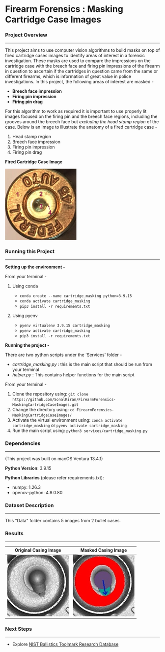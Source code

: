# Firearm Forensics : Masking Cartridge Case Images

### Project Overview
---
This project aims to use computer vision algorithms to build masks on top of fired cartridge cases images to identify areas of interest in a forensic investigation. These masks are used to compare the impressions on the cartridge case with the breech face and firing pin impressions of the firearm in question to ascertain if the cartridges in question came from the same or different firearms, which is information of great value in police investigations. 
In this project, the following areas of interest are masked -

- **Breech face impression**
- **Firing pin impression**
- **Firing pin drag**

For this algorithm to work as required it is important to use properly lit images focused on the firing pin and the breech face regions, including the grooves around the breech face but *excluding the head stamp region* of the case. Below is an image to illustrate the anatomy of a fired cartridge case -

1. Head stamp region
2. Breech face impression
3. Firing pin impression
4. Firing pin drag


**Fired Cartridge Case Image**

![alt text](https://github.com/SonalKiran/FirearmForensics-MaskingCartridgeCaseImages/blob/master/resources/bullet_casing.jpg)


### Running this Project
---
**Setting up the environment -**

From your terminal -
1. Using conda
	- `conda create --name cartridge_masking python=3.9.15`
	- `conda activate cartridge_masking`
	- `pip3 install -r requirements.txt`

2. Using pyenv
	- `pyenv virtualenv 3.9.15 cartridge_masking`
	- `pyenv activate cartridge_masking`
	- `pip3 install -r requirements.txt`

**Running the project -**

There are two python scripts under the 'Services' folder -

- *cartridge_masking.py* : this is the main script that should be run from your terminal
- *helper.py* : This contains helper functions for the main script

From your terminal -
1. Clone the repository using: `git clone https://github.com/SonalKiran/FirearmForensics-MaskingCartridgeCaseImages.git`
2. Change the directory using: `cd FirearmForensics-MaskingCartridgeCaseImages/`
3. Activate the virtual environment using: `conda activate cartridge_masking` or `pyenv activate cartridge_masking`
4. Run the main script using: `python3 services/cartridge_masking.py`




### Dependencies
---
(This project was built on macOS Ventura 13.4.1)

**Python Version**: 3.9.15

**Python Libraries** (please refer requirements.txt):
- numpy: 1.26.3
- opencv-python: 4.9.0.80


### Dataset Description
---
This "Data" folder contains 5 images from 2 bullet cases.


### Results
---
**Original Casing Image** | **Masked Casing Image**
:-------------------------:|:-------------------------:
![alt text](https://github.com/SonalKiran/FirearmForensics-MaskingCartridgeCaseImages/blob/master/resources/o_1.jpg) | ![alt text](https://github.com/SonalKiran/FirearmForensics-MaskingCartridgeCaseImages/blob/master/resources/masked_o_1.jpg)


### Next Steps
---
- Explore [NIST Ballistics Toolmark Research Database](https://tsapps.nist.gov/NRBTD/Studies/Studies/Details/a023199a-b9f3-4a1a-89e8-c94054a7cf61)






